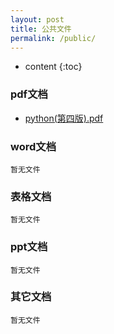```yaml
---
layout: post
title: 公共文件
permalink: /public/
---
```


* content
{:toc}


### pdf文档 ###

- [python(第四版).pdf](/public/pdf/python(第四版).pdf)




### word文档 ###
	暂无文件


### 表格文档 ###
	暂无文件


### ppt文档 ###
	暂无文件

### 其它文档 ###
	暂无文件